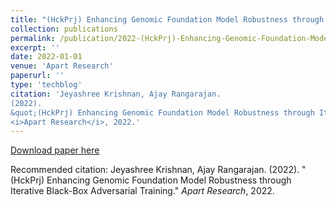 ```yaml
---
title: "(HckPrj) Enhancing Genomic Foundation Model Robustness through Iterative Black-Box Adversarial Training"
collection: publications
permalink: /publication/2022-(HckPrj)-Enhancing-Genomic-Foundation-Model-Robustness-through-Iterative-Black-Box-Adversarial-Training
excerpt: ''
date: 2022-01-01
venue: 'Apart Research'
paperurl: ''
type: 'techblog'
citation: 'Jeyashree Krishnan, Ajay Rangarajan.
(2022).
&quot;(HckPrj) Enhancing Genomic Foundation Model Robustness through Iterative Black-Box Adversarial Training.&quot;
<i>Apart Research</i>, 2022.'
---
```



[Download paper here](https://apartresearch.com)

Recommended citation: Jeyashree Krishnan, Ajay Rangarajan.
(2022).
&quot;(HckPrj) Enhancing Genomic Foundation Model Robustness through Iterative Black-Box Adversarial Training.&quot;
<i>Apart Research</i>, 2022.